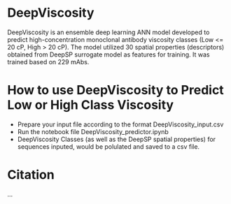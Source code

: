 # DeepViscosity
DeepViscosity is an ensemble deep learning ANN model developed to predict high-concentration monoclonal antibody viscosity classes (Low <= 20 cP, High > 20 cP). The model utilized 30 spatial properties (descriptors) obtained from DeepSP surrogate model as features for training. It was trained based on 229 mAbs.

# How to use DeepViscosity to Predict Low or High Class Viscosity
- Prepare your input file according to the format DeepViscosity_input.csv
- Run the notebook file DeepViscosity_predictor.ipynb
- DeepViscosity Classes (as well as the DeepSP spatial properties) for sequences inputed, would be polulated and saved to a csv file.

# Citation
...
